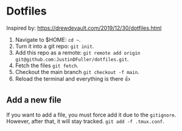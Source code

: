 # Dotfiles

Inspired by: https://drewdevault.com/2019/12/30/dotfiles.html

1. Navigate to $HOME: `cd ~`.
2. Turn it into a git repo: `git init`.
3. Add this repo as a remote: `git remote add origin git@github.com:JustinDFuller/dotfiles.git`.
4. Fetch the files `git fetch`.
5. Checkout the main branch `git checkout -f main`.
6. Reload the terminal and everything is there 👍

## Add a new file

If you want to add a file, you must force add it due to the `gitignore`. However, after that, it will stay tracked. `git add -f .tmux.conf`.

